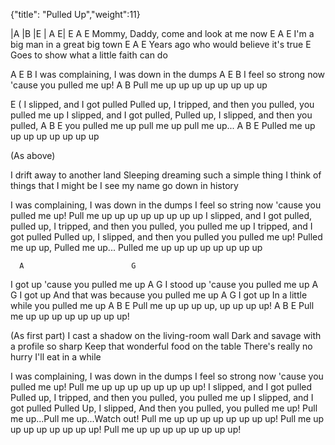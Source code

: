 {"title": "Pulled Up","weight":11}

|A  |B  |E   |   A E|
E                                     A E
Mommy, Daddy, come and look at me now
E                                 A E
I'm a big man in a great big town
E                                     A E
Years ago who would believe it's true
E
Goes to show what a little faith can do

A         E               B
I was complaining, I was down in the dumps
A         E                      B
I feel so strong now 'cause you pulled me up!
        A           B
Pull me up up up up up up up up

E (
I slipped, and I got pulled
Pulled up, I tripped, and then you pulled,
you pulled me up
I slipped, and I got pulled,
Pulled up, I slipped, and then you pulled,
              A          B          E
you pulled me up pull me up pull me up...
          A           B             E
Pulled me up up up up up up up up

(As above)

I drift away to another land
Sleeping dreaming such a simple thing
I think of things that I might be
I see my name go down in history

I was complaining, I was down in the dumps
I feel so string now 'cause you pulled me up!
Pull me up up up up up up up up
I slipped, and I got pulled,
pulled up, I tripped, and then you pulled,
you pulled me up
I tripped, and I got pulled
Pulled up, I slipped, and then you pulled
you pulled me up! Pulled me up up, Pulled me up...
Pulled me up up up up up up up up

      A                        G
I got up  'cause you pulled me up
        A                        G
I stood up  'cause you pulled me up
      A                                      G
I got up  And that was because you pulled me up
      A                                   G
I got up  In a little while you pulled me up
        A            B            E
Pull me up up up up, up up up up!
        A           B            E
Pull me up up up up up up up up!


(As first part)
I cast a shadow on the living-room wall
Dark and savage with a profile so sharp
Keep that wonderful food on the table
There's really no hurry I'll eat in a while

I was complaining, I was down in the dumps
I feel so strong now 'cause you pulled me up!
Pull me up up up up up up up up!
I slipped, and I got pulled
Pulled up, I tripped, and then you pulled,
you pulled me up
I slipped, and I got pulled
Pulled Up, I slipped,
And then you pulled, you pulled me up!
Pull me up...Pull me up...Watch out!
Pull me up up up up up up up up!
Pull me up up up up up up up up!
Pull me up up up up up up up up!
